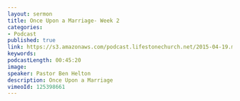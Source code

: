 ```yaml
---
layout: sermon
title: Once Upon a Marriage- Week 2
categories:
- Podcast
published: true
link: https://s3.amazonaws.com/podcast.lifestonechurch.net/2015-04-19.mp3
keywords:
podcastLength: 00:45:20
image:
speaker: Pastor Ben Helton
description: Once Upon a Marriage
vimeoId: 125398661
---
```

